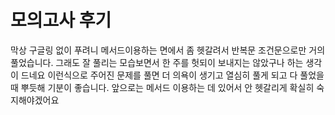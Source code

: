 # 모의고사 후기

막상 구글링 없이 푸려니 메서드이용하는 면에서 좀 헷갈려서 반복문 조건문으로만 거의 풀었습니다.
그래도 잘 풀리는 모습보면서 한 주를 헛되이 보내지는 않았구나 하는 생각이 드네요
이런식으로 주어진 문제를 풀면 더 의욕이 생기고 열심히 풀게 되고 다 풀었을 때 뿌듯해 기분이 좋습니다.
앞으로는 메서드 이용하는 데 있어서 안 헷갈리게 확실히 숙지해야겠어요
